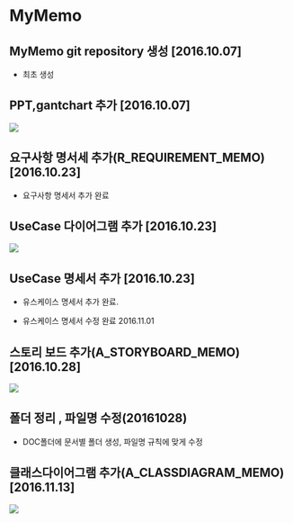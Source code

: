 # MyMemo
## MyMemo git repository 생성 [2016.10.07]
- 최초 생성
  
## PPT,gantchart 추가 [2016.10.07] 
  
![](https://github.com/yhhj1592/MyMemo/blob/master/doc/%EC%9D%BC%EC%A0%95/MyMEMO_GANTTCHART.PNG?raw=true)
  
## 요구사항 명서세 추가(R\_REQUIREMENT_MEMO) [2016.10.23] 
   
- 요구사항 명세서 추가 완료
 
## UseCase 다이어그램 추가 [2016.10.23]  
  
![](https://github.com/yhhj1592/MyMemo/blob/master/doc/%EC%9C%A0%EC%8A%A4%EC%BC%80%EC%9D%B4%EC%8A%A4/R_USECASEDIAGRAM_MEMO.PNG?raw=true)
  
## UseCase 명세서 추가 [2016.10.23]  
  
- 유스케이스 명세서 추가 완료.  
  
- 유스케이스 명세서 수정 완료 2016.11.01  
  
## 스토리 보드 추가(A\_STORYBOARD_MEMO) [2016.10.28]
  
![](https://github.com/yhhj1592/MyMemo/blob/master/doc/%EC%8A%A4%ED%86%A0%EB%A6%AC%EB%B3%B4%EB%93%9C/A_STORYBOARD_MEMO.PNG?raw=true)
  
## 폴더 정리 , 파일명 수정(20161028)  
  
- DOC폴더에 문서별 폴더 생성, 파일명 규칙에 맞게 수정  

## 클래스다이어그램 추가(A\_CLASSDIAGRAM_MEMO) [2016.11.13]
    
![](https://github.com/yhhj1592/MyMemo/blob/master/doc/%ED%81%B4%EB%9E%98%EC%8A%A4%EB%8B%A4%EC%9D%B4%EC%96%B4%EA%B7%B8%EB%9E%A8/A_CLASSDIAGRAM_MEMO.PNG?raw=true)
